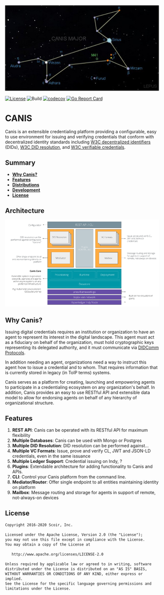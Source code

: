 ![Canis Major](/static/CanisMajor.jpg?raw=true "Canis Major")

[![License](https://img.shields.io/badge/License-Apache%202.0-blue.svg)](https://raw.githubusercontent.com/scoir/canis/master/LICENSE)
![Build](https://github.com/scoir/canis/workflows/Build/badge.svg)
[![codecov](https://codecov.io/gh/scoir/canis/branch/master/graph/badge.svg?token=dXh8Imy2PO)](https://codecov.io/gh/scoir/canis)
[![Go Report Card](https://goreportcard.com/badge/github.com/scoir/canis)](https://goreportcard.com/report/github.com/scoir/canis)

# CANIS

Canis is an extensible credentialing platform providing a configurable, easy to use environment for issuing and verifying credentials that conform with decentralized 
identity standards including [W3C decentralized identifiers](https://w3c.github.io/did-core/) (DIDs), [W3C DID resolution](https://w3c-ccg.github.io/did-resolution/), and [W3C verifiable credentials](https://w3c.github.io/vc-data-model/).

## Summary

- [**Why Canis?**](#why-canis)
- [**Features**](#features)
- [**Distributions**](#distributions)
- [**Development**](#development)
- [**License**](#license)

## Architecture

![Architecture](/static/V1.png?raw=true "Canis Architecture")

## Why Canis?

Issuing digital credentials requires an institution or organization to have an agent to represent its interest in the digital landscape.
This agent must act as a fiduciary on behalf of the organization, must hold cryptographic keys representing its delegated authority, and it must communicate
via [DIDComm Protocols](https://github.com/hyperledger/indy-hipe/pull/69).  

In addition needing an agent, organizations need a way to instruct this agent how to issue a credential and to whom.  That requires information that is currently stored 
in legacy (in ToIP terms) systems.

Canis serves as a platform for creating, launching and empowering agents to participate in a credentialing ecosystem on any organization's behalf.  In addition,
Canis provides an easy to use RESTful API and extensible data model to allow for endorsing agents on behalf of any hierarchy of organizational structure.

## Features
1. **REST API**: Canis can be operated with its RESTful API for maximum flexibility
1. **Multiple Databases**: Canis can be used with Mongo or Postgres
1. **Multiple DID Resolution**: DID resolution can be performed against...
1. **Multiple VC Formats**: Issue, prove and verify CL, JWT and JSON-LD credentials, even in the same issuance
1. **Multiple Ledger Support**:  Credential issuing on Indy, ?
1. **Plugins**: Extendable architecture for adding functionality to Canis and APIs. 
1. **CLI**: Control your Canis platform from the command line.
1. **Mediator/Router**:  Offer single endpoint to all entities maintaining identity on platform
1. **Mailbox**: Message routing and storage for agents in support of remote, not-always-on devices

## License

```
Copyright 2016-2020 Scoir, Inc.

Licensed under the Apache License, Version 2.0 (the "License");
you may not use this file except in compliance with the License.
You may obtain a copy of the License at

   http://www.apache.org/licenses/LICENSE-2.0

Unless required by applicable law or agreed to in writing, software
distributed under the License is distributed on an "AS IS" BASIS,
WITHOUT WARRANTIES OR CONDITIONS OF ANY KIND, either express or implied.
See the License for the specific language governing permissions and
limitations under the License.
```
